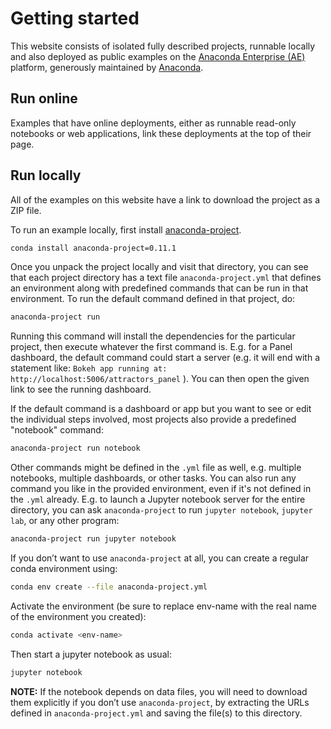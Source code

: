 # Getting started

This website consists of isolated fully described projects, runnable locally
and also deployed as public examples on the [Anaconda Enterprise (AE)](https://www.anaconda.com/products/enterprise) platform, generously maintained by [Anaconda](https://www.anaconda.com).

## Run online

Examples that have online deployments, either as runnable read-only notebooks
or web applications, link these deployments at the top of their page.

## Run locally

All of the examples on this website have a link to download the project as a ZIP file.

To run an example locally, first install [anaconda-project](https://anaconda-project.readthedocs.io).

```bash
conda install anaconda-project=0.11.1
```

Once you unpack the project locally and visit that directory, you can see that each project directory has a text file `anaconda-project.yml` that defines an environment along with predefined commands that can be run in that environment. To run the default command defined in that project, do:

```bash
anaconda-project run
```

Running this command will install the dependencies for the particular project, then execute whatever the first command is. E.g. for a Panel dashboard, the default command could start a server (e.g. it will end with a statement like: `Bokeh app running at: http://localhost:5006/attractors_panel` ). You can then open the given link to see the running dashboard.

If the default command is a dashboard or app but you want to see or edit the individual steps involved, most projects also provide a predefined "notebook" command:

```bash
anaconda-project run notebook
```

Other commands might be defined in the `.yml` file as well, e.g. multiple notebooks, multiple dashboards, or other tasks.  You can also run any command you like in the provided environment, even if it's not defined in the `.yml` already. E.g. to launch a Jupyter notebook server for the entire directory, you can ask `anaconda-project` to run `jupyter notebook`, `jupyter lab`, or any other program:

```bash
anaconda-project run jupyter notebook
```

If you don’t want to use `anaconda-project` at all, you can create a regular
conda environment using:

```bash
conda env create --file anaconda-project.yml
```

Activate the environment (be sure to replace env-name with the real name
of the environment you created):

```bash
conda activate <env-name>
```

Then start a jupyter notebook as usual:

```bash
jupyter notebook
```

**NOTE:** If the notebook depends on data files, you will need to
download them explicitly if you don’t use `anaconda-project`, by
extracting the URLs defined in `anaconda-project.yml` and saving the
file(s) to this directory.
